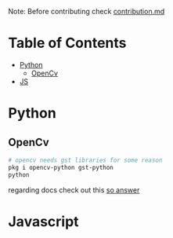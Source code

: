 Note: Before contributing check [contribution.md](/CONTRIBUTION.md)
# Table of Contents

- [Python](#Python)
    - [OpenCv](#OpenCv)
- [JS](#JS)

# Python

## OpenCv
```bash
# opencv needs gst libraries for some reason
pkg i opencv-python gst-python
python
```
regarding docs check out this [so answer](https://stackoverflow.com/a/56310469/13980264)

# Javascript
